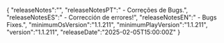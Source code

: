 {
  "releaseNotes":"",
  "releaseNotesPT":" - Correções de Bugs.",
  "releaseNotesES":" - Corrección de errores!",
  "releaseNotesEN":" - Bugs Fixes.",
  "minimumOsVersion":"1.1.211",
  "minimumPlayVersion":"1.1.211",
  "version":"1.1.211",
  "releaseDate":"2025-02-05T15:00:00Z"
}

